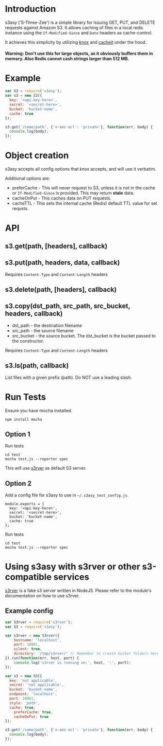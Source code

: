 # Introduction

s3asy ('S-Three-Zee') is a simple library for issuing GET, PUT, and DELETE requests against Amazon S3. It allows caching of files  in a local redis instance using the `If-Modified-Since` and `Date` headers as cache-control.

It achieves this simplicity by utilizing [knox](https://github.com/LearnBoost/knox) and [cacheit](https://github.com/andrewjstone/cacheit) under the hood.

#### Warning: Don't use this for large objects, as it obviously buffers them in memory. Also Redis cannot cash strings larger than 512 MB.

# Example

```javascript
var S3 = require('s3asy');
var s3 = new S3({
  key: '<api-key-here>',
  secret: '<secret-here>',
  bucket: 'bucket-name',
  cache: true
});

s3.get('/some/path', {'x-amz-acl': 'private'}, function(err, body) {
  console.log(body);
});

```

# Object creation
s3asy accepts all config options that knox accepts, and will use it verbatim.

Additional options are:
* preferCache - This will never request to S3, unless it is not in the cache or `If-Modified-Since` is provided. This may return **stale** data.
* cacheOnPut - This caches data on PUT requests.
* cacheTTL - This sets the internal cache (Redis) default TTL value for set requsts.

# API

## s3.get(path, [headers], callback) 

## s3.put(path, headers, data, callback)
Requires `Content-Type` and `Content-Length` headers

## s3.delete(path, [headers], callback)

## s3.copy(dst_path, src_path, src_bucket, headers, callback)

 * dst_path - the destination filename
 * src_path - the source filename
 * src_bucket - the source bucket. The dst_bucket is the bucket passed to the constructor.

Requires `Content-Type` and `Content-Length` headers

## s3.ls(path, callback)

List files with a given prefix (path). Do NOT use a leading slash.

# Run Tests
Ensure you have mocha installed.

    npm install mocha

## Option 1

Run tests

    cd test
    mocha test.js --reporter spec 

This will use [s3rver](https://github.com/jamhall/s3rver) as default S3 server.

## Option 2

Add a config file for s3asy to use in `~/.s3asy_test_config.js`. 

    module.exports = {
      key: '<api-key-here>',
      secret: '<secret-here>',
      bucket: 'bucket-name',
      cache: true
    };

Run tests

    cd test
    mocha test.js --reporter spec 

# Using s3asy with s3rver or other s3-compatible services
[s3rver](https://github.com/jamhall/s3rver) is a fake s3 server written in NodeJS. Please refer to the module's documentation on how to use s3rver.

## Example config
```javascript
var S3rver = require('s3rver');
var S3 = require('s3asy');

var s3rver = new S3rver({
    hostname: 'localhost',
    port: 10001,
    silent: true,
    directory: '/tmp/s3rver/' // Remember to create bucket folders here as well
}).run(function(err, host, port) {
    console.log('s3rver is running on:', host, ':', port);
});

var s3 = new S3({
  key: 'not applicable',
  secret: 'not applicable',
  bucket: 'bucket-name',
  endpoint: 'localhost',
  port: 10001,
  style: 'path',
  cache: true,
	preferCache: true,
	cacheOnPut: true
});

s3.get('/some/path', {'x-amz-acl': 'private'}, function(err, body) {
  console.log(body);
});
```
